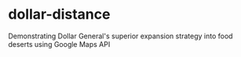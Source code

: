 # dollar-distance
Demonstrating Dollar General's superior expansion strategy into food deserts using Google Maps API
